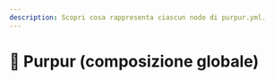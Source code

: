 ```yaml
---
description: Scopri cosa rappresenta ciascun nodo di purpur.yml.
---
```


# 🦑 Purpur (composizione globale)

